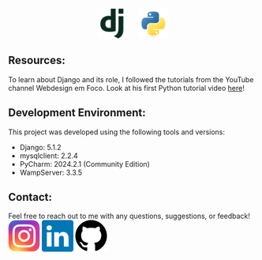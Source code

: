 <p align="center">
  <img src="https://github.com/devicons/devicon/blob/master/icons/django/django-plain.svg" height="60" width="60" style="margin-right: 20px;">
  <img src="https://github.com/devicons/devicon/blob/master/icons/python/python-original.svg" height="60" width="60">
</p>

## Resources:
To learn about Django and its role, I followed the tutorials from the YouTube channel Webdesign em Foco. Look at his first Python tutorial video [here](https://www.youtube.com/watch?v=zcjBIt6rwTY)!

## Development Environment:
This project was developed using the following tools and versions:
- Django: 5.1.2
- mysqlclient: 2.2.4
- PyCharm: 2024.2.1 (Community Edition)
- WampServer: 3.3.5 

## Contact:
Feel free to reach out to me with any questions, suggestions, or feedback!<br/>
[![Instagram](https://github.com/CLorant/readme-social-icons/blob/main/large/filled/instagram.svg)](https://www.instagram.com/mateuszcalderon/)
[![LinkedIn](https://github.com/CLorant/readme-social-icons/blob/main/large/filled/linkedin.svg)](https://www.linkedin.com/in/mateuszcalderonreis/)
[![GitHub](https://github.com/CLorant/readme-social-icons/blob/main/large/filled/github.svg)](https://github.com/mateuszcalderon)
